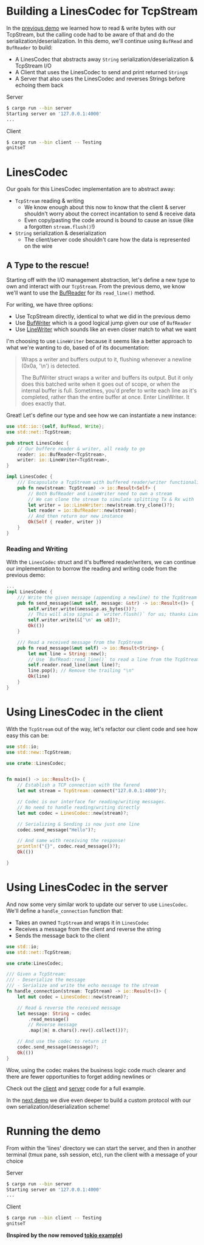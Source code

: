 # Building a LinesCodec for TcpStream

In the [previous demo](../raw) we learned how to read & write bytes with our TcpStream, but the calling code had to be aware of that and do the serialization/deserialization.  In this demo, we'll continue using `BufRead` and `BufReader` to build:

- A LinesCodec that abstracts away `String` serialization/deserialization & TcpStream I/O
- A Client that uses the LinesCodec to send and print returned `String`s
- A Server that also uses the LinesCodec and reverses Strings before echoing them back

Server
```sh
$ cargo run --bin server
Starting server on '127.0.0.1:4000'
...
```

Client
```sh
$ cargo run --bin client -- Testing
gnitseT
```


# LinesCodec
Our goals for this LinesCodec implementation are to abstract away:
- `TcpStream` reading & writing
  - We know enough about this now to know that the client & server shouldn't worry about the correct incantation to send & receive data
  - Even copy/pasting the code around is bound to cause an issue (like a forgotten `stream.flush()`!)
- `String` serialization & deserialization
  - The client/server code shouldn't care how the data is represented on the wire

## A Type to the rescue!
Starting off with the I/O management abstraction, let's define a new type to own and interact with our `TcpStream`. From the previous demo, we know we'll want to use the [BufReader](https://doc.rust-lang.org/std/io/struct.BufReader.html) for its `read_line()` method.

For writing, we have three options:
  - Use TcpStream directly, identical to what we did in the previous demo
  - Use [BufWriter](https://doc.rust-lang.org/std/io/struct.BufWriter.html) which is a good logical jump given our use of `BufReader`
  - Use [LineWriter](https://doc.rust-lang.org/stable/std/io/struct.LineWriter.html) which sounds like an even closer match to what we want


I'm choosing to use `LineWriter` because it seems like a better approach to what we're wanting to do, based of of its documentation:

> Wraps a writer and buffers output to it, flushing whenever a newline (0x0a, '\n') is detected.
> 
> The BufWriter struct wraps a writer and buffers its output. But it only does this batched write when it goes out of scope, or when the internal buffer is full. Sometimes, you'd prefer to write each line as it's completed, rather than the entire buffer at once. Enter LineWriter. It does exactly that.

Great! Let's define our type and see how we can instantiate a new instance:

```rust
use std::io::{self, BufRead, Write};
use std::net::TcpStream;

pub struct LinesCodec {
    // Our buffere reader & writer, all ready to go
    reader: io::BufReader<TcpStream>,
    writer: io::LineWriter<TcpStream>,
}

impl LinesCodec {
    /// Encapsulate a TcpStream with buffered reader/writer functionality
    pub fn new(stream: TcpStream) -> io::Result<Self> {
        // Both BufReader and LineWriter need to own a stream
        // We can clone the stream to simulate splitting Tx & Rx with `try_clone()`
        let writer = io::LineWriter::new(stream.try_clone()?);
        let reader = io::BufReader::new(stream);
        // And then return our new instance
        Ok(Self { reader, writer })
    }
}
```

### Reading and Writing
With the `LinesCodec` struct and it's buffered reader/writers, we can continue our implementation to borrow the reading and writing code from the previous demo:

```rust
...
impl LinesCodec {
    /// Write the given message (appending a newline) to the TcpStream
    pub fn send_message(&mut self, message: &str) -> io::Result<()> {
        self.writer.write(&message.as_bytes())?;
        // This will also signal a `writer.flush()` for us; thanks LineWriter!
        self.writer.write(&['\n' as u8])?;
        Ok(())
    }

    /// Read a received message from the TcpStream
    pub fn read_message(&mut self) -> io::Result<String> {
        let mut line = String::new();
        // Use `BufRead::read_line()` to read a line from the TcpStream
        self.reader.read_line(&mut line)?;
        line.pop(); // Remove the trailing "\n"
        Ok(line)
    }
}
```

# Using LinesCodec in the client
With the `TcpStream` out of the way, let's refactor our client code and see how easy this can be:

```rust
use std::io;
use std::new::TcpStream;

use crate::LinesCodec;


fn main() -> io::Result<()> {
    // Establish a TCP connection with the farend
    let mut stream = TcpStream::connect("127.0.0.1:4000")?;

    // Codec is our interface for reading/writing messages.
    // No need to handle reading/writing directly
    let mut codec = LinesCodec::new(stream)?;

    // Serializing & Sending is now just one line
    codec.send_message("Hello")?;

    // And same with receiving the response!
    println!("{}", codec.read_message()?);
    Ok(())

}
```

# Using LinesCodec in the server
And now some very similar work to update our server to use `LinesCodec`. We'll define a `handle_connection` function that:
- Takes an owned `TcpStream` and wraps it in `LinesCodec`
- Receives a message from the client and reverse the string
- Sends the message back to the client

```rust
use std::io;
use std::net::TcpStream;

use crate:LinesCodec;

/// Given a TcpStream:
/// - Deserialize the message
/// - Serialize and write the echo message to the stream
fn handle_connection(stream: TcpStream) -> io::Result<()> {
    let mut codec = LinesCodec::new(stream)?;

    // Read & reverse the received message
    let message: String = codec
        .read_message()
        // Reverse message
        .map(|m| m.chars().rev().collect())?;

    // And use the codec to return it
    codec.send_message(&message)?;
    Ok(())
}
```

Wow, using the codec makes the business logic code much clearer and there are fewer opportunities to forget adding newlines or 

Check out the [client](src/bin/client.rs) and [server](src/bin/server.rs) code for a full example.

In the [next demo](../protocol) we dive even deeper to build a custom protocol with our own serialization/deserialization scheme!

# Running the demo
From within the 'lines' directory we can start the server, and then in another terminal (tmux pane, ssh session, etc), run the client with a message of your choice

Server
```sh
$ cargo run --bin server
Starting server on '127.0.0.1:4000'
...
```

Client
```sh
$ cargo run --bin client -- Testing
gnitseT
```


**(Inspired by the now removed [tokio example](https://github.com/tokio-rs/tokio/blob/9d4d076189822e32574f8123efe21c732103f4d4/examples/chat.rs))**